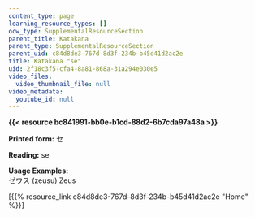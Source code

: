 ```yaml
---
content_type: page
learning_resource_types: []
ocw_type: SupplementalResourceSection
parent_title: Katakana
parent_type: SupplementalResourceSection
parent_uid: c84d8de3-767d-8d3f-234b-b45d41d2ac2e
title: Katakana "se"
uid: 2f18c3f5-cfa4-8a81-868a-31a294e030e5
video_files:
  video_thumbnail_file: null
video_metadata:
  youtube_id: null
---
```


**{{< resource bc841991-bb0e-b1cd-88d2-6b7cda97a48a >}}**

**Printed form:** セ

**Reading:** se

**Usage Examples:**  
ゼウス (zeusu) Zeus

\[{{% resource_link c84d8de3-767d-8d3f-234b-b45d41d2ac2e "Home" %}}\]